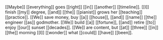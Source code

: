 [[Maybe]] [[everything]] goes [[right]] [[in]] [[another]] [[timeline]]. [[I]] finish [[my]] degree, [[and]] [[the]] [[pianist]] grows her [[teaching]] [[practice]]. [[We]] save money, buy [[a]] [[house]], [[and]] [[name]] [[the]] engineer [[as]] godmother. [[We]] build [[a]] [[fortune]], [[and]] retire [[to]] enjoy [[our]] sunset [[decades]]. [[We]] are content, but [[at]] [[three]] [[in]] [[the]] morning [[I]] [[wonder]] what [[could]] [[have]] [[been]].